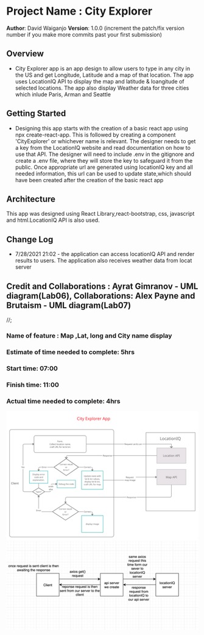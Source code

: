 # Project Name  : City Explorer

**Author**: David Waiganjo
**Version**: 1.0.0 (increment the patch/fix version number if you make more commits past your first submission)

## Overview

* City Explorer app is an app design to allow users to type in any city in the US and get Longitude, Latitude and a map of that location. The app uses LocationIQ API to display the map and latitude & loangitude of selected locations. The app also display Weather data for three cities which inlude Paris, Arman and Seattle

## Getting Started

* Designing this app starts with the creation of a basic react app using npx create-react-app. This is followed by creating a component 'CityExplorer' or whichever name is relevant. The designer needs to get a key from the LocationIQ website and read documentation on how to use that API. The designer will need to include .env in the gitignore and create a .env file, where they will store the key to safeguard it from the public. Once appropriate url are generated using locationIQ key and all needed information, this url can be used to update state,which should have been created after the creation of the basic react app

## Architecture

This app was designed using React Library,react-bootstrap, css, javascript and html.LocationIQ API is also used.

## Change Log

* 7/28/2021 21:02 - the application can access locationIQ API and render results to users. The application also receives  weather data from locat server

## Credit and Collaborations : Ayrat Gimranov - UML diagram(Lab06), Collaborations: Alex Payne and Brutaism - UML diagram(Lab07)  

//;

### Name of feature : Map ,Lat, long and City name display

### Estimate of time needed to complete: 5hrs

### Start time: 07:00

### Finish time: 11:00

### Actual time needed to complete: 4hrs

![UML pic](./src/Lab06%20-%20UML.png)
![UML pic](./src/Lab07%20-%20UML.png)
